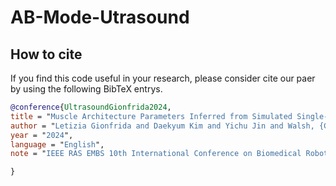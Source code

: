 # AB-Mode-Utrasound














## How to cite

If you find this code useful in your research, please consider cite our paer by using the following BibTeX entrys.

```BibTeX
@conference{UltrasoundGionfrida2024,
title = "Muscle Architecture Parameters Inferred from Simulated Single-Element Ultrasound Traces",
author = "Letizia Gionfrida and Daekyum Kim and Yichu Jin and Walsh, {Conor J.} and Howe, {Robert D.}",
year = "2024",
language = "English",
note = "IEEE RAS EMBS 10th International Conference on Biomedical Robotics and Biomechatronics (BioRob 2024) ; Conference date: 01-09-2024 Through 30-09-2024",

}

```
